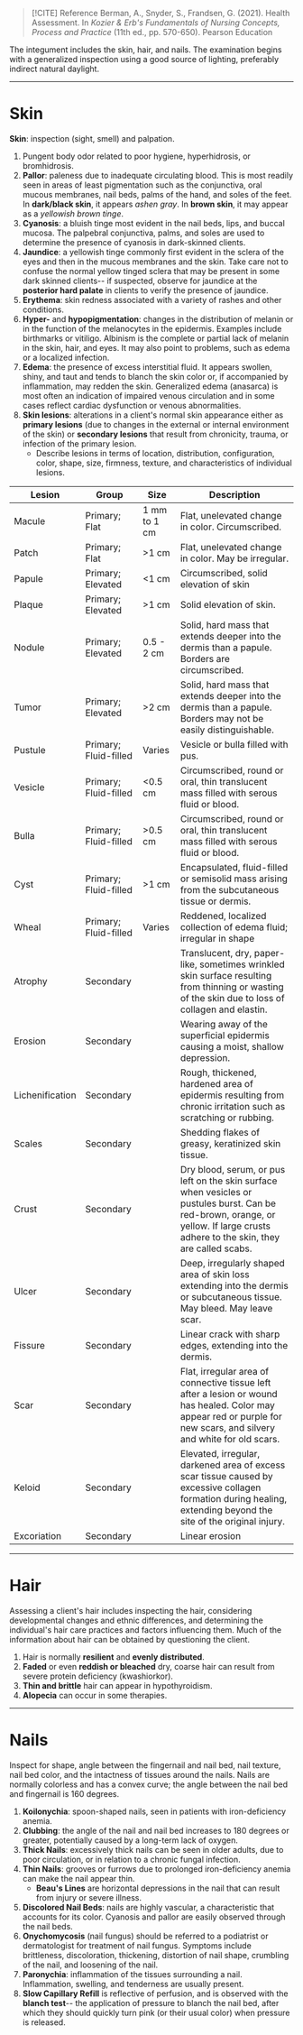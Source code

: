 >[!CITE] Reference
>Berman, A., Snyder, S., Frandsen, G. (2021). Health Assessment. In *Kozier & Erb's Fundamentals of Nursing Concepts, Process and Practice* (11th ed., pp. 570-650). Pearson Education

The integument includes the skin, hair, and nails. The examination begins with a generalized inspection using a good source of lighting, preferably indirect natural daylight.
___
# Skin
**Skin**: inspection (sight, smell) and palpation.
1. Pungent body odor related to poor hygiene, hyperhidrosis, or bromhidrosis.
2. **Pallor**: paleness due to inadequate circulating blood. This is most readily seen in areas of least pigmentation such as the conjunctiva, oral mucous membranes, nail beds, palms of the hand, and soles of the feet. In **dark/black skin**, it appears *ashen gray*. In **brown skin**, it may appear as a *yellowish brown tinge*.
3. **Cyanosis**: a bluish tinge most evident in the nail beds, lips, and buccal mucosa. The palpebral conjunctiva, palms, and soles are used to determine the presence of cyanosis in dark-skinned clients.
4. **Jaundice**: a yellowish tinge commonly first evident in the sclera of the eyes and then in the mucous membranes and the skin. Take care not to confuse the normal yellow tinged sclera that may be present in some dark skinned clients-- if suspected, observe for jaundice at the **posterior hard palate** in clients to verify the presence of jaundice.
5. **Erythema**: skin redness associated with a variety of rashes and other conditions.
6. **Hyper-** and **hypopigmentation**: changes in the distribution of melanin or in the function of the melanocytes in the epidermis. Examples include birthmarks or vitiligo. Albinism is the complete or partial lack of melanin in the skin, hair, and eyes. It may also point to problems, such as edema or a localized infection.
7. **Edema**: the presence of excess interstitial fluid. It appears swollen, shiny, and taut and tends to blanch the skin color or, if accompanied by inflammation, may redden the skin. Generalized edema (anasarca) is most often an indication of impaired venous circulation and in some cases reflect cardiac dysfunction or venous abnormalities.
8. **Skin lesions**: alterations in a client's normal skin appearance either as **primary lesions** (due to changes in the external or internal environment of the skin) or **secondary lesions** that result from chronicity, trauma, or infection of the primary lesion.
	- Describe lesions in terms of location, distribution, configuration, color, shape, size, firmness, texture, and characteristics of individual lesions.

| Lesion          | Group                 | Size         | Description                                                                                                                                                                        |
| --------------- | --------------------- | ------------ | ---------------------------------------------------------------------------------------------------------------------------------------------------------------------------------- |
| Macule          | Primary; Flat         | 1 mm to 1 cm | Flat, unelevated change in color. Circumscribed.                                                                                                                                   |
| Patch           | Primary; Flat         | >1 cm        | Flat, unelevated change in color. May be irregular.                                                                                                                                |
| Papule          | Primary; Elevated     | <1 cm        | Circumscribed, solid elevation of skin                                                                                                                                             |
| Plaque          | Primary; Elevated     | >1 cm        | Solid elevation of skin.                                                                                                                                                           |
| Nodule          | Primary; Elevated     | 0.5 - 2 cm   | Solid, hard mass that extends deeper into the dermis than a papule. Borders are circumscribed.                                                                                     |
| Tumor           | Primary; Elevated     | >2 cm        | Solid, hard mass that extends deeper into the dermis than a papule. Borders may not be easily distinguishable.                                                                     |
| Pustule         | Primary; Fluid-filled | Varies       | Vesicle or bulla filled with pus.                                                                                                                                                  |
| Vesicle         | Primary; Fluid-filled | <0.5 cm      | Circumscribed, round or oral, thin translucent mass filled with serous fluid or blood.                                                                                             |
| Bulla           | Primary; Fluid-filled | >0.5 cm      | Circumscribed, round or oral, thin translucent mass filled with serous fluid or blood.                                                                                             |
| Cyst            | Primary; Fluid-filled | >1 cm        | Encapsulated, fluid-filled or semisolid mass arising from the subcutaneous tissue or dermis.                                                                                       |
| Wheal           | Primary; Fluid-filled | Varies       | Reddened, localized collection of edema fluid; irregular in shape                                                                                                                  |
| Atrophy         | Secondary             |              | Translucent, dry, paper-like, sometimes wrinkled skin surface resulting from thinning or wasting of the skin due to loss of collagen and elastin.                                  |
| Erosion         | Secondary             |              | Wearing away of the superficial epidermis causing a moist, shallow depression.                                                                                                     |
| Lichenification | Secondary             |              | Rough, thickened, hardened area of epidermis resulting from chronic irritation such as scratching or rubbing.                                                                      |
| Scales          | Secondary             |              | Shedding flakes of greasy, keratinized skin tissue.                                                                                                                                |
| Crust           | Secondary             |              | Dry blood, serum, or pus left on the skin surface when vesicles or pustules burst. Can be red-brown, orange, or yellow. If large crusts adhere to the skin, they are called scabs. |
| Ulcer           | Secondary             |              | Deep, irregularly shaped area of skin loss extending into the dermis or subcutaneous tissue. May bleed. May leave scar.                                                            |
| Fissure         | Secondary             |              | Linear crack with sharp edges, extending into the dermis.                                                                                                                          |
| Scar            | Secondary             |              | Flat, irregular area of connective tissue left after a lesion or wound has healed. Color may appear red or purple for new scars, and silvery and white for old scars.              |
| Keloid          | Secondary             |              | Elevated, irregular, darkened area of excess scar tissue caused by excessive collagen formation during healing, extending beyond the site of the original injury.                  |
| Excoriation     | Secondary             |              | Linear erosion                                                                                                                                                                     |
___
# Hair
Assessing a client's hair includes inspecting the hair, considering developmental changes and ethnic differences, and determining the individual's hair care practices and factors influencing them. Much of the information about hair can be obtained by questioning the client.
1. Hair is normally **resilient** and **evenly distributed**.
2. **Faded** or even **reddish or bleached** dry, coarse hair can result from severe protein deficiency (kwashiorkor).
3. **Thin and brittle** hair can appear in hypothyroidism.
4. **Alopecia** can occur in some therapies.
___
# Nails
Inspect for shape, angle between the fingernail and nail bed, nail texture, nail bed color, and the intactness of tissues around the nails. Nails are normally colorless and has a convex curve; the angle between the nail bed and fingernail is 160 degrees.
1. **Koilonychia**: spoon-shaped nails, seen in patients with iron-deficiency anemia.
2. **Clubbing**: the angle of the nail and nail bed increases to 180 degrees or greater, potentially caused by a long-term lack of oxygen.
3. **Thick Nails**: excessively thick nails can be seen in older adults, due to poor circulation, or in relation to a chronic fungal infection.
4. **Thin Nails**: grooves or furrows due to prolonged iron-deficiency anemia can make the nail appear thin.
	- **Beau's Lines** are horizontal depressions in the nail that can result from injury or severe illness.
5. **Discolored Nail Beds**: nails are highly vascular, a characteristic that accounts for its color. Cyanosis and pallor are easily observed through the nail beds.
6. **Onychomycosis** (nail fungus) should be referred to a podiatrist or dermatologist for treatment of nail fungus. Symptoms include brittleness, discoloration, thickening, distortion of nail shape, crumbling of the nail, and loosening of the nail.
7. **Paronychia**: inflammation of the tissues surrounding a nail. Inflammation, swelling, and tenderness are usually present.
8. **Slow Capillary Refill** is reflective of perfusion, and is observed with the **blanch test**-- the application of pressure to blanch the nail bed, after which they should quickly turn pink (or their usual color) when pressure is released.